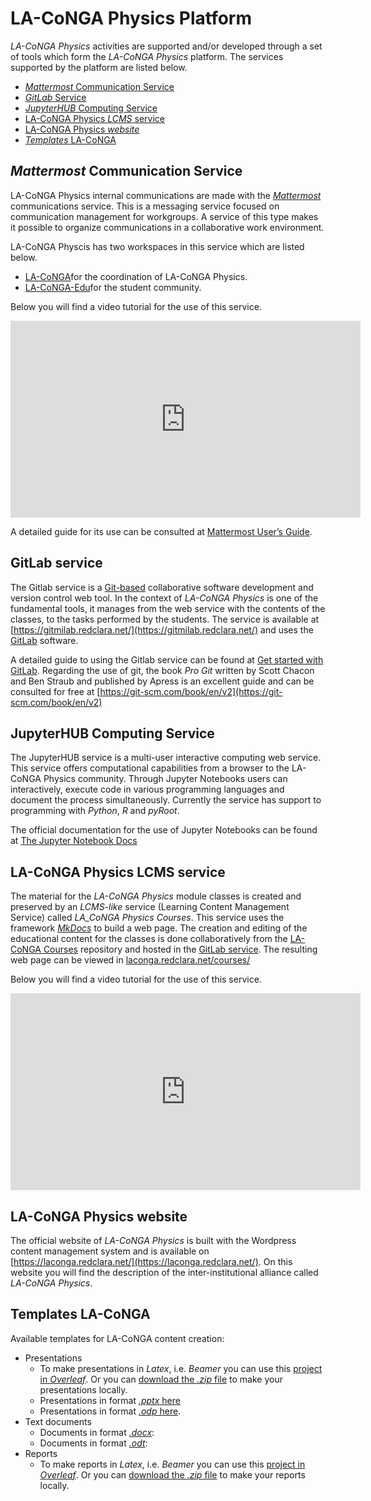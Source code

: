 # LA-CoNGA Physics Platform

_LA-CoNGA Physics_ activities are supported and/or developed through a set of tools which form the _LA-CoNGA Physics_ platform. The services supported by the platform are listed below.

- [_Mattermost_ Communication Service](#mattermost-communication-service)
- [_GitLab_ Service](#gitlab-service)
- [_JupyterHUB_ Computing Service](#jupyterhub-computing-service)
- [LA-CoNGA Physics _LCMS_ service](#la-conga-physics-lcms-service)
- [LA-CoNGA Physics _website_](#la-conga-physics-website)
- [_Templates_ LA-CoNGA](#templates-la-conga)

## _Mattermost_ Communication Service

LA-CoNGA Physics internal communications are made with the [_Mattermost_]() communications service. This is a messaging service focused on communication management for workgroups. A service of this type makes it possible to organize communications in a collaborative work environment.

LA-CoNGA Physcis has two workspaces in this service which are listed below.

- [LA-CoNGA](https://mattermost.redclara.net/la-conga)for the coordination of LA-CoNGA Physics.
- [LA-CoNGA-Edu](https://mattermost.redclara.net/la-conga-edu)for the student community.

Below you will find a video tutorial for the use of this service.

<iframe width="560" height="315" src="https://www.youtube.com/embed/25Xi67bCfFY" title="YouTube video player" frameborder="0" allow="accelerometer; autoplay; clipboard-write; encrypted-media; gyroscope; picture-in-picture" allowfullscreen></iframe>

A detailed guide for its use can be consulted at [Mattermost User’s Guide](https://docs.mattermost.com/guides/user.html).

## GitLab service

The Gitlab service is a [Git-based](https://git-scm.com/) collaborative software development and version control web tool. In the context of _LA-CoNGA Physics_ is one of the fundamental tools, it manages from the web service with the contents of the classes, to the tasks performed by the students. The service is available at [https://gitmilab.redclara.net/](https://gitmilab.redclara.net/) and uses the [GitLab](https://about.gitlab.com/) software.

A detailed guide to using the Gitlab service can be found at [Get started with GitLab](https://docs.gitlab.com/ee/intro/). Regarding the use of git, the book _Pro Git_ written by Scott Chacon and Ben Straub and published by Apress is an excellent guide and can be consulted for free at [https://git-scm.com/book/en/v2](https://git-scm.com/book/en/v2)

## JupyterHUB Computing Service

The JupyterHUB service is a multi-user interactive computing web service. This service offers computational capabilities from a browser to the LA-CoNGA Physics community. Through Jupyter Notebooks users can interactively, execute code in various programming languages and document the process simultaneously. Currently the service has support to programming with _Python_, _R_ and _pyRoot_.

The official documentation for the use of Jupyter Notebooks can be found at [The Jupyter Notebook Docs](https://jupyter-notebook.readthedocs.io/en/latest/notebook.html#)

## LA-CoNGA Physics LCMS service

The material for the _LA-CoNGA Physics_ module classes is created and preserved by an _LCMS-like_ service (Learning Content Management Service) called _LA_CoNGA Physics Courses_. This service uses the framework [_MkDocs_](https://www.mkdocs.org/) to build a web page. The creation and editing of the educational content for the classes is done collaboratively from the [LA-CoNGA Courses](https://gitmilab.redclara.net/tutoriales/tutorial-mkdocs) repository and hosted in the [GitLab service](gitmilab.redclara.net/). The resulting web page can be viewed in [laconga.redclara.net/courses/](laconga.redclara.net/courses/)

Below you will find a video tutorial for the use of this service.

<iframe width="560" height="315" src="https://www.youtube.com/embed/6QchBVf1YDQ" title="YouTube video player" frameborder="0" allow="accelerometer; autoplay; clipboard-write; encrypted-media; gyroscope; picture-in-picture" allowfullscreen></iframe>

## LA-CoNGA Physics website

The official website of _LA-CoNGA Physics_ is built with the Wordpress content management system and is available on [https://laconga.redclara.net/](https://laconga.redclara.net/). On this website you will find the description of the inter-institutional alliance called _LA-CoNGA Physics_.

## Templates LA-CoNGA

Available templates for LA-CoNGA content creation:

- Presentations
  + To make presentations in *Latex*, i.e. *Beamer* you can use this [project in *Overleaf*](https://www.overleaf.com/read/gdmbcfmfwgmv). Or you can [download the *.zip* file](templates/presentations_LACoNGA_Latex.zip) to make your presentations locally.
  + Presentations in format [*.pptx* here](templates/pres_LACoNGA.pptx)
  + Presentations in format [*.odp* here](templates/pres_LACoNGA.odp).
- Text documents
  + Documents in format [*.docx*](templates/docs_LACoNGA.docx):
  + Documents in format [*.odt*](templates/docs_LACoNGA.odt):
- Reports
  + To make reports in *Latex*, i.e. *Beamer* you can use this [project in *Overleaf*](https://www.overleaf.com/project/5e3802e6d4449b000172025d). Or you can [download the *.zip* file](templates/reports_LACoNGA_Latex.zip) to make your reports locally.
